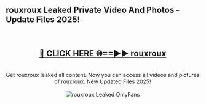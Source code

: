 <h2>rouxroux Leaked Private Video And Photos - Update Files 2025!</h2>
<br>
<div align="center">
<h2><a href="https://linkcuts.com/hfmhzwbr" rel="nofollow">🔴 CLICK HERE 🌐==►► rouxroux</a></h2>
<br>
Get rouxroux leaked all content. Now you can access all videos and pictures of rouxroux. New Updated Files 2025!
<br>
<br>
<a href="https://linkcuts.com/hfmhzwbr" rel="nofollow" data-target="animated-image.originalLink"><img src="https://i.ibb.co.com/WyWwxjT/player-gif2.gif" alt="rouxroux Leaked OnlyFans" style="max-width: 100%; display: inline-block;" data-target="animated-image.originalImage"></a>
</div>
<br>